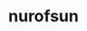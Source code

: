 ---
title: nurofsun
github: https://github.com/nurofsun
mode: light
transition: 3s
archetype:
  - Little Bit of Everything
---